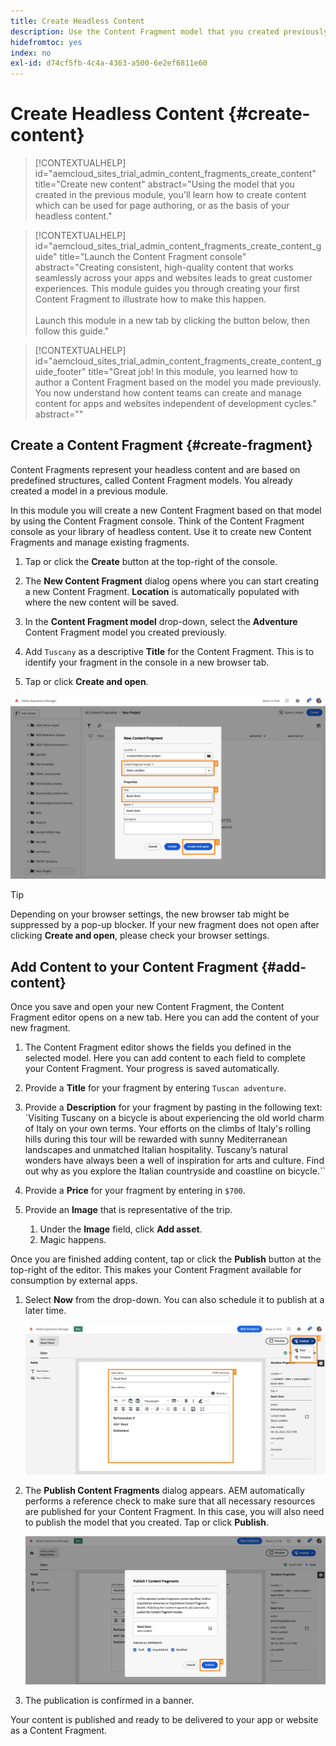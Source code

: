 ```yaml
---
title: Create Headless Content
description: Use the Content Fragment model that you created previously to create content which can be used for page authoring, or as the basis for your headless content.
hidefromtoc: yes
index: no
exl-id: d74cf5fb-4c4a-4363-a500-6e2ef6811e60
---
```


# Create Headless Content {#create-content}

>[!CONTEXTUALHELP]
>id="aemcloud_sites_trial_admin_content_fragments_create_content"
>title="Create new content"
>abstract="Using the model that you created in the previous module, you'll learn how to create content which can be used for page authoring, or as the basis of your headless content."

>[!CONTEXTUALHELP]
>id="aemcloud_sites_trial_admin_content_fragments_create_content_guide"
>title="Launch the Content Fragment console"
>abstract="Creating consistent, high-quality content that works seamlessly across your apps and websites leads to great customer experiences. This module guides you through creating your first Content Fragment to illustrate how to make this happen.<br><br>Launch this module in a new tab by clicking the button below, then follow this guide."

>[!CONTEXTUALHELP]
>id="aemcloud_sites_trial_admin_content_fragments_create_content_guide_footer"
>title="Great job! In this module, you learned how to author a Content Fragment based on the model you made previously. You now understand how content teams can create and manage content for apps and websites independent of development cycles."
>abstract=""

## Create a Content Fragment {#create-fragment}

Content Fragments represent your headless content and are based on predefined structures, called Content Fragment models. You already created a model in a previous module.

In this module you will create a new Content Fragment based on that model by using the Content Fragment console. Think of the Content Fragment console as your library of headless content. Use it to create new Content Fragments and manage existing fragments.

1. Tap or click the **Create** button at the top-right of the console.

1. The **New Content Fragment** dialog opens where you can  start creating a new Content Fragment. **Location** is automatically populated with where the new content will be saved.

1. In the **Content Fragment model** drop-down, select the **Adventure** Content Fragment model you created previously.

1. Add `Tuscany` as a descriptive **Title** for the Content Fragment. This is to identify your fragment in the console in a new browser tab.

1. Tap or click **Create and open**.

![Creating a new Content Fragment](assets/do-not-localize/create-content-3-4-5.png)

>[!TIP]
>
>Depending on your browser settings, the new browser tab might be suppressed by a pop-up blocker. If your new fragment does not open after clicking **Create and open**, please check your browser settings.

## Add Content to your Content Fragment {#add-content}

Once you save and open your new Content Fragment, the Content Fragment editor opens on a new tab. Here you can add the content of your new fragment.

1. The Content Fragment editor shows the fields you defined in the selected model. Here you can add content to each field to complete your Content Fragment. Your progress is saved automatically.

1. Provide a **Title** for your fragment by entering `Tuscan adventure`.

1. Provide a **Description** for your fragment by pasting in the following text: `Visiting Tuscany on a bicycle is about experiencing the old world charm of Italy on your own terms. Your efforts on the climbs of Italy's rolling hills during this tour will be rewarded with sunny Mediterranean landscapes and unmatched Italian hospitality.  Tuscany’s natural wonders have always been a well of inspiration for arts and culture. Find out why as you explore the Italian countryside and coastline on bicycle.``

1. Provide a **Price** for your fragment by entering in `$700`.

1. Provide an **Image** that is representative of the trip.

   1. Under the **Image** field, click **Add asset**.
   1. Magic happens.

Once you are finished adding content, tap or click the **Publish** button at the top-right of the editor. This makes your Content Fragment available for consumption by external apps. 

1. Select **Now** from the drop-down. You can also schedule it to publish at a later time.

   ![Create content](assets/do-not-localize/add-content-1-2.png)

1. The **Publish Content Fragments** dialog appears. AEM automatically performs a reference check to make sure that all necessary resources are published for your Content Fragment. In this case, you will also need to publish the model that you created. Tap or click **Publish**.

   ![Publish and reference check](assets/do-not-localize/publish-4.png)

1. The publication is confirmed in a banner.

Your content is published and ready to be delivered to your app or website as a Content Fragment.
